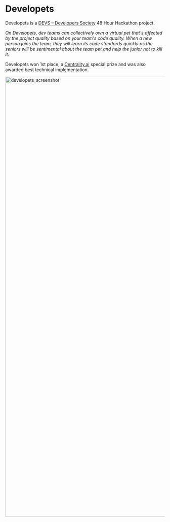# Developets

Developets is a [DEVS – Developers Society](https://www.facebook.com/devsuoa) 48 Hour Hackathon project.

_On Developets, dev teams can collectively own a virtual pet that's affected by the project quality based on your team's code quality. When a new person joins the team, they will learn its code standards quickly as the seniors will be sentimental about the team pet and help the junior not to kill it._

Developets won 1st place, a [Centrality.ai](https://www.linkedin.com/posts/centrality.ai_cennznet-nft-unhacktheworld-activity-6817584358178865152-N8pm/) special prize and was also awarded best technical implementation.

<img width="1385" alt="developets_screenshot" src="https://user-images.githubusercontent.com/19633284/124552186-4e449200-de87-11eb-8d62-237a762ceed7.png">
